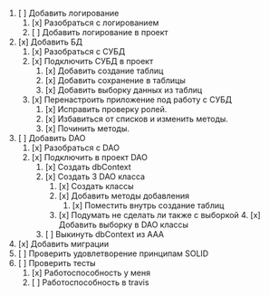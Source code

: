 1.  [ ] Добавить логирование
    1.  [x] Разобраться с логированием
    2.  [ ] Добавить логирование в проект
2.  [x] Добавить БД    
    1.  [x] Разобраться с СУБД
    2.  [x] Подключить СУБД в проект
        1.  [x] Добавить создание таблиц
        2.  [x] Добавить сохранение в таблицы
        3.  [x] Добавить выборку данных из таблиц
    3.  [x] Перенастроить приложение под работу с СУБД
        1.  [x] Исправить проверку ролей.
        2.  [x] Избавиться от списков и изменить методы.
        3.  [x] Починить методы.
3.  [ ] Добавить DAO
    1.  [x] Разобраться с DAO
    2.  [x] Подключить в проект DAO
        1.  [x] Создать dbContext
        2.  [x] Создать 3 DAO класса
            1. [x] Создать классы
            2. [x] Добавить методы добавления
                1. [x] Поместить внутрь создание таблиц
            3. [x] Подумать не сделать ли также с выборкой
                4. [x] Добавить выборку в DAO классы
        3.  [ ] Выкинуть dbContext из ААА
4.  [x] Добавить миграции
5.  [ ] Проверить удовлетворение принципам SOLID
6.  [ ] Проверить тесты
    1. [x] Работоспособность у меня
    2. [ ] Работоспособность в travis
